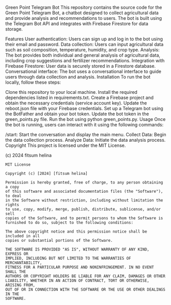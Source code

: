 Green Point Telegram Bot
This repository contains the source code for the Green Point Telegram Bot, a chatbot designed to collect agricultural data and provide analysis and recommendations to users. The bot is built using the Telegram Bot API and integrates with Firebase Firestore for data storage.

Features
User authentication: Users can sign up and log in to the bot using their email and password.
Data collection: Users can input agricultural data such as soil composition, temperature, humidity, and crop type.
Analysis: The bot provides both individual and general analysis of agricultural data, including crop suggestions and fertilizer recommendations.
Integration with Firebase Firestore: User data is securely stored in a Firestore database.
Conversational interface: The bot uses a conversational interface to guide users through data collection and analysis.
Installation
To run the bot locally, follow these steps:

Clone this repository to your local machine.
Install the required dependencies listed in requirements.txt.
Create a Firebase project and obtain the necessary credentials (service account key).
Update the reboot.json file with your Firebase credentials.
Set up a Telegram bot using the BotFather and obtain your bot token.
Update the bot token in the green_points.py file.
Run the bot using python green_points.py.
Usage
Once the bot is running, users can interact with it using the following commands:

/start: Start the conversation and display the main menu.
Collect Data: Begin the data collection process.
Analyze Data: Initiate the data analysis process.
Copyright
This project is licensed under the MIT License.

(c) 2024 fitsum helina


```
MIT License

Copyright (c) [2024] [fitsum helina]

Permission is hereby granted, free of charge, to any person obtaining a copy
of this software and associated documentation files (the "Software"), to deal
in the Software without restriction, including without limitation the rights
to use, copy, modify, merge, publish, distribute, sublicense, and/or sell
copies of the Software, and to permit persons to whom the Software is
furnished to do so, subject to the following conditions:

The above copyright notice and this permission notice shall be included in all
copies or substantial portions of the Software.

THE SOFTWARE IS PROVIDED "AS IS", WITHOUT WARRANTY OF ANY KIND, EXPRESS OR
IMPLIED, INCLUDING BUT NOT LIMITED TO THE WARRANTIES OF MERCHANTABILITY,
FITNESS FOR A PARTICULAR PURPOSE AND NONINFRINGEMENT. IN NO EVENT SHALL THE
AUTHORS OR COPYRIGHT HOLDERS BE LIABLE FOR ANY CLAIM, DAMAGES OR OTHER
LIABILITY, WHETHER IN AN ACTION OF CONTRACT, TORT OR OTHERWISE, ARISING FROM,
OUT OF OR IN CONNECTION WITH THE SOFTWARE OR THE USE OR OTHER DEALINGS IN THE
SOFTWARE.
```

